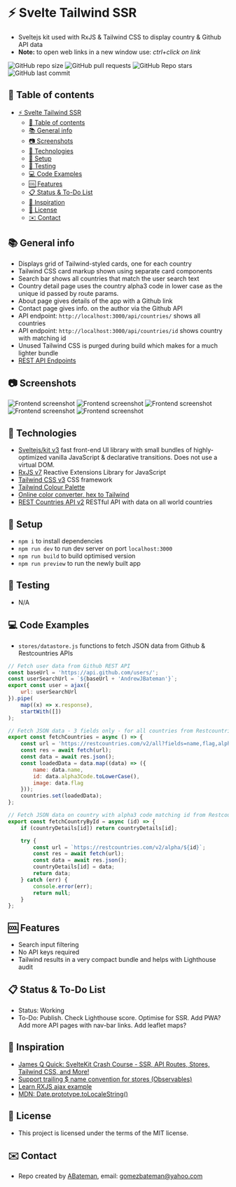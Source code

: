 # :zap: Svelte Tailwind SSR

* Sveltejs kit used with RxJS & Tailwind CSS to display country & Github API data
* **Note:** to open web links in a new window use: _ctrl+click on link_

![GitHub repo size](https://img.shields.io/github/repo-size/AndrewJBateman/svelte-tailwind-ssr?style=plastic)
![GitHub pull requests](https://img.shields.io/github/issues-pr/AndrewJBateman/svelte-tailwind-ssr?style=plastic)
![GitHub Repo stars](https://img.shields.io/github/stars/AndrewJBateman/svelte-tailwind-ssr?style=plastic)
![GitHub last commit](https://img.shields.io/github/last-commit/AndrewJBateman/svelte-tailwind-ssr?style=plastic)

## :page_facing_up: Table of contents

* [:zap: Svelte Tailwind SSR](#zap-svelte-tailwind-ssr)
	* [:page_facing_up: Table of contents](#page_facing_up-table-of-contents)
	* [:books: General info](#books-general-info)
	* [:camera: Screenshots](#camera-screenshots)
	* [:signal_strength: Technologies](#signal_strength-technologies)
	* [:floppy_disk: Setup](#floppy_disk-setup)
	* [:wrench: Testing](#wrench-testing)
	* [:computer: Code Examples](#computer-code-examples)
	* [:cool: Features](#cool-features)
	* [:clipboard: Status & To-Do List](#clipboard-status--to-do-list)
	* [:clap: Inspiration](#clap-inspiration)
	* [:file_folder: License](#file_folder-license)
	* [:envelope: Contact](#envelope-contact)

## :books: General info

* Displays grid of Tailwind-styled cards, one for each country
* Tailwind CSS card markup shown using separate card components
* Search bar shows all countries that match the user search text
* Country detail page uses the country alpha3 code in lower case as the unique id passed by route params.
* About page gives details of the app with a Github link
* Contact page gives info. on the author via the Github API
* API endpoint: `http://localhost:3000/api/countries/` shows all countries
* API endpoint: `http://localhost:3000/api/countries/id` shows country with matching id
* Unused Tailwind CSS is purged during build which makes for a much lighter bundle
* [REST API Endpoints](https://restcountries.eu/#api-endpoints-code)

## :camera: Screenshots

![Frontend screenshot](./imgs/search.png)
![Frontend screenshot](./imgs/country.png)
![Frontend screenshot](./imgs/contact.png)
![Frontend screenshot](./imgs/about.png)
![Frontend screenshot](./imgs/api.png)

## :signal_strength: Technologies

* [Sveltejs/kit v3](https://kit.svelte.dev/) fast front-end UI library with small bundles of highly-optimized vanilla JavaScript & declarative transitions. Does not use a virtual DOM.
* [RxJS v7](https://rxjs.dev/) Reactive Extensions Library for JavaScript
* [Tailwind CSS v3](https://tailwindcss.com/) CSS framework
* [Tailwind Colour Palette](https://tailwindcss.com/docs/customizing-colors#color-palette-reference)
* [Online color converter, hex to Tailwind](https://tailwind-color-finder.vercel.app/)
* [REST Countries API v2](https://restcountries.eu/) RESTful API with data on all world countries

## :floppy_disk: Setup

* `npm i` to install dependencies
* `npm run dev` to run dev server on port `localhost:3000`
* `npm run build` to build optimised version
* `npm run preview` to run the newly built app

## :wrench: Testing

* N/A

## :computer: Code Examples

* `stores/datastore.js` functions to fetch JSON data from Github & Restcountries APIs

```javascript
// Fetch user data from Github REST API
const baseUrl = 'https://api.github.com/users/';
const userSearchUrl = `${baseUrl + 'AndrewJBateman'}`;
export const user = ajax({
	url: userSearchUrl
}).pipe(
	map((x) => x.response),
	startWith([])
);

// Fetch JSON data - 3 fields only - for all countries from Restcountries API
export const fetchCountries = async () => {
	const url = 'https://restcountries.com/v2/all?fields=name,flag,alpha3Code';
	const res = await fetch(url);
	const data = await res.json();
	const loadedData = data.map((data) => ({
		name: data.name,
		id: data.alpha3Code.toLowerCase(),
		image: data.flag
	}));
	countries.set(loadedData);
};

// Fetch JSON data on country with alpha3 code matching id from Restcountries API
export const fetchCountryById = async (id) => {
	if (countryDetails[id]) return countryDetails[id];

	try {
		const url = `https://restcountries.com/v2/alpha/${id}`;
		const res = await fetch(url);
		const data = await res.json();
		countryDetails[id] = data;
		return data;
	} catch (err) {
		console.error(err);
		return null;
	}
};
```

## :cool: Features

* Search input filtering
* No API keys required
* Tailwind results in a very compact bundle and helps with Lighthouse audit

## :clipboard: Status & To-Do List

* Status: Working
* To-Do: Publish. Check Lighthouse score. Optimise for SSR. Add PWA? Add more API pages with nav-bar links. Add leaflet maps?

## :clap: Inspiration

* [James Q Quick: SvelteKit Crash Course - SSR, API Routes, Stores, Tailwind CSS, and More!](https://www.youtube.com/watch?v=UU7MgYIbtAk&t=63s)
* [Support trailing $ name convention for stores (Observables)](https://www.gitmemory.com/issue/sveltejs/svelte/6373/851059020)
* [Learn RXJS ajax example](https://www.learnrxjs.io/learn-rxjs/operators/creation/ajax)
* [MDN: Date.prototype.toLocaleString()](https://developer.mozilla.org/en-US/docs/Web/JavaScript/Reference/Global_Objects/Date/toLocaleString)

## :file_folder: License

* This project is licensed under the terms of the MIT license.

## :envelope: Contact

* Repo created by [ABateman](https://github.com/AndrewJBateman), email: gomezbateman@yahoo.com
